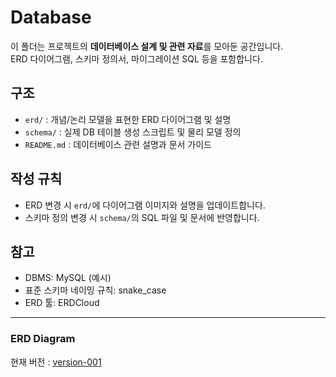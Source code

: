 # Database

이 폴더는 프로젝트의 **데이터베이스 설계 및 관련 자료**를 모아둔 공간입니다.  
ERD 다이어그램, 스키마 정의서, 마이그레이션 SQL 등을 포함합니다.

## 구조
- `erd/` : 개념/논리 모델을 표현한 ERD 다이어그램 및 설명
- `schema/` : 실제 DB 테이블 생성 스크립트 및 물리 모델 정의
- `README.md` : 데이터베이스 관련 설명과 문서 가이드

## 작성 규칙
- ERD 변경 시 `erd/`에 다이어그램 이미지와 설명을 업데이트합니다.
- 스키마 정의 변경 시 `schema/`의 SQL 파일 및 문서에 반영합니다.

## 참고
- DBMS: MySQL (예시)
- 표준 스키마 네이밍 규칙: snake_case
- ERD 툴: ERDCloud

---

### ERD Diagram

현재 버전 : [version-001](./erd/erd-version-001.png)